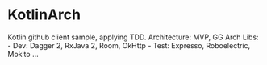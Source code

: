 # KotlinArch
Kotlin github client sample, applying TDD.
Architecture: MVP, GG Arch
Libs: - Dev: Dagger 2, RxJava 2, Room, OkHttp
      - Test: Expresso, Roboelectric, Mokito
...
